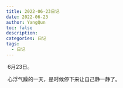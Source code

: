 ```yaml
---
title: 2022-06-23日记
date: 2022-06-23
author: YangQun
toc: false
description:
categories: 日记
tags:
  - 日记
---
```


​        6月23日。

​        心浮气躁的一天，是时候停下来让自己静一静了。
